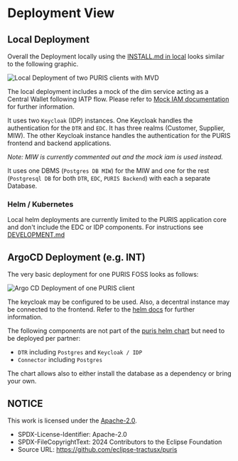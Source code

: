 # Deployment View

## Local Deployment

Overall the Deployment locally using the [INSTALL.md in local](../../local/INSTALL.md) looks similar to the following
graphic.

![Local Deployment of two PURIS clients with MVD](img/07-deployment.svg)

The local deployment includes a mock of the dim service acting as a Central Wallet following IATP flow. Please refer to
[Mock IAM documentation](../../local/iam-mock/README.md) for further information.

It uses two `Keycloak` (IDP) instances. One Keycloak handles the authentication for the `DTR` and `EDC`. It has three realms (Customer, Supplier, MIW). The other Keycloak instance handles the authentication for the PURIS frontend and backend applications.

_Note: MIW is currently commented out and the mock iam is used instead._

It uses one DBMS (`Postgres DB MIW`) for the MIW and one for the rest (`Postgresql DB` for both `DTR`, `EDC`,
`PURIS Backend`) with each a separate Database.

### Helm / Kubernetes

Local helm deployments are currently limited to the PURIS application core and don't include the EDC or IDP components. For instructions see [DEVELOPMENT.md](../../DEVELOPMENT.md)

## ArgoCD Deployment (e.g. INT)

The very basic deployment for one PURIS FOSS looks as follows:

![Argo CD Deployment of one PURIS client](img/07-deployment-argo.svg)

The keycloak may be configured to be used. Also, a decentral instance may be connected to the frontend. Refer to the
[helm docs](../../charts/puris/README.md) for further information.

The following components are not part of the [puris helm chart](../../charts/puris/README.md) but need to be deployed
per partner:

- `DTR` including `Postgres` and `Keycloak / IDP`
- `Connector` including `Postgres`

The chart allows also to either install the database as a dependency or bring your own.

## NOTICE

This work is licensed under the [Apache-2.0](https://www.apache.org/licenses/LICENSE-2.0).

- SPDX-License-Identifier: Apache-2.0
- SPDX-FileCopyrightText: 2024 Contributors to the Eclipse Foundation
- Source URL: https://github.com/eclipse-tractusx/puris
